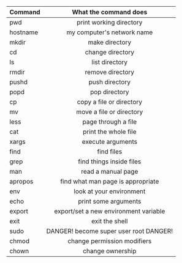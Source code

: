 | Command  | What the command does                  |
| -------- |:--------------------------------------:|
| pwd      | print working directory                |
| hostname | my computer's network name             |
| mkdir    | make directory                         |
| cd       | change directory                       |
| ls       | list directory                         |
| rmdir    | remove directory                       |
| pushd    | push directory                         |
| popd     | pop directory                          |
| cp       | copy a file or directory               |
| mv       | move a file or directory               |
| less     | page through a file                    |
| cat      | print the whole file                   |
| xargs    | execute arguments                      |
| find     | find files                             |
| grep     | find things inside files               |
| man      | read a manual page                     |
| apropos  | find what man page is appropriate      |
| env      | look at your environment               |
| echo     | print some arguments                   |
| export   | export/set a new environment variable  |
| exit     | exit the shell                         |
| sudo     | DANGER! become super user root DANGER! |
| chmod    | change permission modifiers            |
| chown    | change ownership                       |
